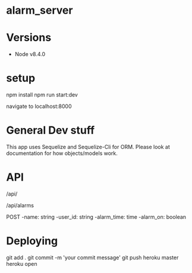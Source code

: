 # alarm_server

# Versions

- Node v8.4.0

# setup
npm install
npm run start:dev

navigate to localhost:8000

# General Dev stuff

This app uses Sequelize and Sequelize-Cli for ORM. Please look at documentation for how objects/models work.

# API

/api/

/api/alarms

POST
-name: string
-user_id: string
-alarm_time: time
-alarm_on: boolean

# Deploying

git add .
git commit -m 'your commit message'
git push heroku master
heroku open
